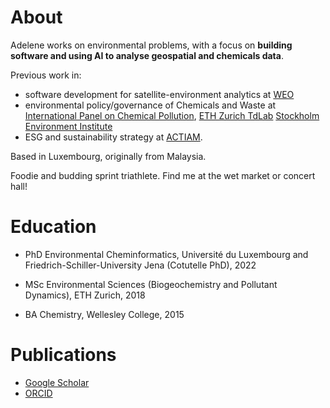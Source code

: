 # About

Adelene works on environmental problems, with a focus on **building software and using AI to analyse geospatial and chemicals data**. 

Previous work in:
* software development for satellite-environment analytics at [WEO](https://www.weo-water.com/)
* environmental policy/governance of Chemicals and Waste at [International Panel on Chemical Pollution](https://www.ipcp.ch/), [ETH Zurich TdLab](https://tdlab.usys.ethz.ch/teaching/tdcs/former/cs2016.html) [Stockholm Environment Institute](https://www.sei.org/)
* ESG and sustainability strategy at [ACTIAM](https://www.cardano.nl/). 

Based in Luxembourg, originally from Malaysia.

Foodie and budding sprint triathlete. Find me at the wet market or concert hall!

# Education

* PhD Environmental Cheminformatics, Université du Luxembourg and Friedrich-Schiller-University Jena (Cotutelle PhD), 2022

* MSc Environmental Sciences (Biogeochemistry and Pollutant Dynamics), ETH Zurich, 2018 

* BA Chemistry, Wellesley College, 2015



# Publications
- [Google Scholar](https://scholar.google.com/citations?user=qofOnu8AAAAJ&hl=en)
- [ORCID](https://orcid.org/0000-0002-2985-6473)
